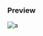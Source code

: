 
### Preview
![a](https://github.com/Eazvy/UILibs/blob/main/Notifications/Default/e30833b2a9398ad6fa1fd50ade42f3725e0e7115.png?raw=true)
